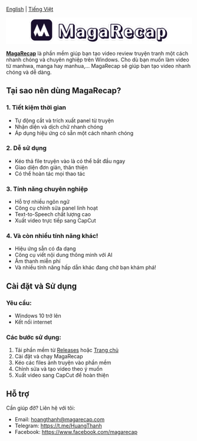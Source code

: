 [English](README.md) | [Tiếng Việt](#tiếng-việt)

![MagaRecap](MagaRecap.png)

**[MagaRecap](https://www.magarecap.com)** là phần mềm giúp bạn tạo video review truyện tranh một cách nhanh chóng và chuyên nghiệp trên Windows. Cho dù bạn muốn làm video từ manhwa, manga hay manhua,... MagaRecap sẽ giúp bạn tạo video nhanh chóng và dễ dàng.

## Tại sao nên dùng MagaRecap?

### 1. Tiết kiệm thời gian
- Tự động cắt và trích xuất panel từ truyện
- Nhận diện và dịch chữ nhanh chóng
- Áp dụng hiệu ứng có sẵn một cách nhanh chóng

### 2. Dễ sử dụng
- Kéo thả file truyện vào là có thể bắt đầu ngay
- Giao diện đơn giản, thân thiện
- Có thể hoàn tác mọi thao tác

### 3. Tính năng chuyên nghiệp
- Hỗ trợ nhiều ngôn ngữ
- Công cụ chỉnh sửa panel linh hoạt
- Text-to-Speech chất lượng cao
- Xuất video trực tiếp sang CapCut

### 4. Và còn nhiều tính năng khác!
- Hiệu ứng sẵn có đa dạng 
- Công cụ viết nội dung thông minh với AI
- Âm thanh miễn phí
- Và nhiều tính năng hấp dẫn khác đang chờ bạn khám phá!

## Cài đặt và Sử dụng

### Yêu cầu:
- Windows 10 trở lên
- Kết nối internet

### Các bước sử dụng:
1. Tải phần mềm từ [Releases](https://github.com/MagaRecap/MagaRecap/releases) hoặc [Trang chủ](https://www.magarecap.com)
2. Cài đặt và chạy MagaRecap
3. Kéo các files ảnh truyện vào phần mềm
4. Chỉnh sửa và tạo video theo ý muốn
5. Xuất video sang CapCut để hoàn thiện

## Hỗ trợ
Cần giúp đỡ? Liên hệ với tôi:
- Email: hoangthanh@magarecap.com
- Telegram: https://t.me/HuangThanh
- Facebook: https://www.facebook.com/magarecap

